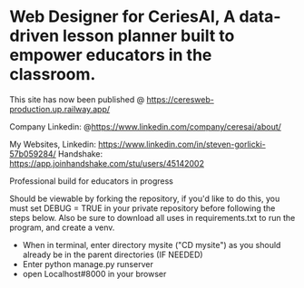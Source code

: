 # Web Designer for CeriesAI, A data-driven lesson planner built to empower educators in the classroom. 

This site has now been published @ https://ceresweb-production.up.railway.app/

Company Linkedin: @https://www.linkedin.com/company/ceresai/about/

My Websites, 
Linkedin: https://www.linkedin.com/in/steven-gorlicki-57b059284/
Handshake: https://app.joinhandshake.com/stu/users/45142002

Professional build for educators in progress

Should be viewable by forking the repository, if you'd like to do this, you must set DEBUG = TRUE in your private repository before following the steps below. Also be sure to download all uses in requirements.txt to run the program, and create a venv.

* When in terminal, enter directory mysite ("CD mysite") as you should already be in the parent directories (IF NEEDED)
* Enter python manage.py runserver
* open Localhost#8000 in your browser
  
